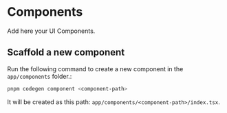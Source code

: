 # Components

Add here your UI Components.


## Scaffold a new component
Run the following command to create a new component in the `app/components` folder.:
```bash
pnpm codegen component <component-path>
```

It will be created as this path: `app/components/<component-path>/index.tsx`.